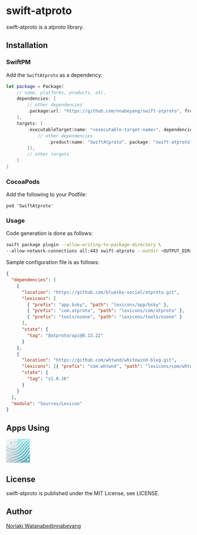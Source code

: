 # swift-atproto

swift-atproto is a atproto library.

## Installation

### SwiftPM

Add the `SwiftAtproto` as a dependency:

```swift
let package = Package(
    // name, platforms, products, etc.
    dependencies: [
        // other dependencies
        .package(url: "https://github.com/nnabeyang/swift-atproto", from: "0.24.0"),
    ],
    targets: [
        .executableTarget(name: "<executable-target-name>", dependencies: [
            // other dependencies
                .product(name: "SwiftAtproto", package: "swift-atproto"),
        ]),
        // other targets
    ]
)
```

### CocoaPods

Add the following to your Podfile:

```terminal
pod 'SwiftAtproto'
```

### Usage

Code generation is done as follows:
```bash
swift package plugin --allow-writing-to-package-directory \
--allow-network-connections all:443 swift-atproto --outdir <OUTPUT_DIR> --atproto-configuration ./.atproto.json
```

Sample configuration file is as follows:
```json
{
  "dependencies": [
    {
      "location": "https://github.com/bluesky-social/atproto.git",
      "lexicons": [
        { "prefix": "app.bsky", "path": "lexicons/app/bsky" },
        { "prefix": "com.atproto", "path": "lexicons/com/atproto" },
        { "prefix": "tools/ozone", "path": "lexicons/tools/ozone" }
      ],
      "state": {
        "tag": "@atproto/api@0.13.22"
      }
    },
    {
      "location": "https://github.com/whtwnd/whitewind-blog.git",
      "lexicons": [{ "prefix": "com.whtwnd", "path": "lexicons/com/whtwnd" }],
      "state": {
        "tag": "v1.0.16"
      }
    }
  ],
  "module": "Sources/Lexicon"
}
```

## Apps Using

<p float="left">
    <a href="https://apps.apple.com/app/soyokaze/id6738971639"><img src="https://raw.githubusercontent.com/nnabeyang/swift-atproto/refs/heads/main/.github/assets/soyokaze.png" height="65"></a>
</p>

## License

swift-atproto is published under the MIT License, see LICENSE.

## Author
[Noriaki Watanabe@nnabeyang](https://bsky.app/profile/did:plc:bnh3bvyqr3vzxyvjdnrrusbr)
